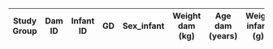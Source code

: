 
| Study Group | Dam ID | Infant ID | GD | Sex_infant | Weight dam (kg)| Age dam (years) | Weigh infant (g) | HC (mm) | BPD (mm) | Apgar 1 | Apgar 5 | Apgar 10|
| --- | --- | --- | --- | --- | --- | --- | --- | --- | --- | --- | --- | --- |
